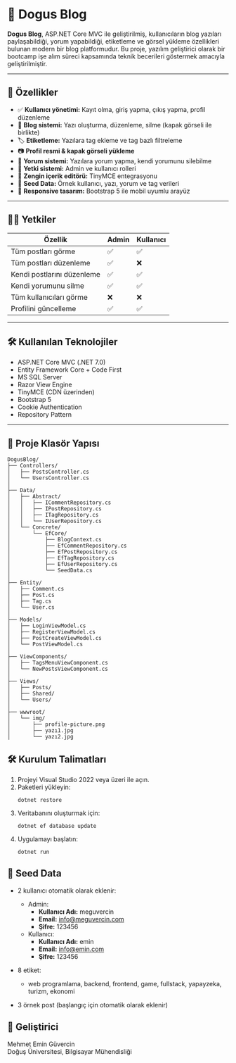 # 📝 Dogus Blog

**Dogus Blog**, ASP.NET Core MVC ile geliştirilmiş, kullanıcıların blog yazıları paylaşabildiği, yorum yapabildiği, etiketleme ve görsel yükleme özellikleri bulunan modern bir blog platformudur. Bu proje, yazılım geliştirici olarak bir bootcamp işe alım süreci kapsamında teknik becerileri göstermek amacıyla geliştirilmiştir.

---

## 🚀 Özellikler

- ✅ **Kullanıcı yönetimi:** Kayıt olma, giriş yapma, çıkış yapma, profil düzenleme
- 📝 **Blog sistemi:** Yazı oluşturma, düzenleme, silme (kapak görseli ile birlikte)
- 🏷️ **Etiketleme:** Yazılara tag ekleme ve tag bazlı filtreleme
- 📷 **Profil resmi & kapak görseli yükleme**
- 💬 **Yorum sistemi:** Yazılara yorum yapma, kendi yorumunu silebilme
- 🔐 **Yetki sistemi:** Admin ve kullanıcı rolleri
- 🧠 **Zengin içerik editörü:** TinyMCE entegrasyonu
- 🧪 **Seed Data:** Örnek kullanıcı, yazı, yorum ve tag verileri
- 📱 **Responsive tasarım:** Bootstrap 5 ile mobil uyumlu arayüz

---

## 🧑‍💻 Yetkiler

| Özellik | Admin | Kullanıcı |
|--------|--------|-----------|
| Tüm postları görme | ✅ | ✅ |
| Tüm postları düzenleme | ✅ | ❌ |
| Kendi postlarını düzenleme | ✅ | ✅ |
| Kendi yorumunu silme | ✅ | ✅ |
| Tüm kullanıcıları görme | ❌ | ❌ |
| Profilini güncelleme | ✅ | ✅ |

---

## 🛠️ Kullanılan Teknolojiler

- ASP.NET Core MVC (.NET 7.0)
- Entity Framework Core + Code First
- MS SQL Server
- Razor View Engine
- TinyMCE (CDN üzerinden)
- Bootstrap 5
- Cookie Authentication
- Repository Pattern

---
## 📁 Proje Klasör Yapısı

```
DogusBlog/
├── Controllers/
│   ├── PostsController.cs
│   └── UsersController.cs
│
├── Data/
│   ├── Abstract/
│   │   ├── ICommentRepository.cs
│   │   ├── IPostRepository.cs
│   │   ├── ITagRepository.cs
│   │   └── IUserRepository.cs
│   └── Concrete/
│       └── EfCore/
│           ├── BlogContext.cs
│           ├── EfCommentRepository.cs
│           ├── EfPostRepository.cs
│           ├── EfTagRepository.cs
│           ├── EfUserRepository.cs
│           └── SeedData.cs
│
├── Entity/
│   ├── Comment.cs
│   ├── Post.cs
│   ├── Tag.cs
│   └── User.cs
│
├── Models/
│   ├── LoginViewModel.cs
│   ├── RegisterViewModel.cs
│   ├── PostCreateViewModel.cs
│   └── PostViewModel.cs
│
├── ViewComponents/
│   ├── TagsMenuViewComponent.cs
│   └── NewPostsViewComponent.cs
│
├── Views/
│   ├── Posts/
│   ├── Shared/
│   └── Users/
│
├── wwwroot/
│   └── img/
│       ├── profile-picture.png
│       ├── yazı1.jpg
│       └── yazı2.jpg
```
## 🛠️ Kurulum Talimatları

1. Projeyi Visual Studio 2022 veya üzeri ile açın.
2. Paketleri yükleyin:
   ```
   dotnet restore
   ```
3. Veritabanını oluşturmak için:
   ```
   dotnet ef database update
   ```
4. Uygulamayı başlatın:
   ```
   dotnet run
   ```

## 🌱 Seed Data

- 2 kullanıcı otomatik olarak eklenir:
  - Admin:
    - **Kullanıcı Adı:** meguvercin
    - **Email:** info@meguvercin.com
    - **Şifre:** 123456
  - Kullanıcı:
    - **Kullanıcı Adı:** emin
    - **Email:** info@emin.com
    - **Şifre:** 123456

- 8 etiket:
  - web programlama, backend, frontend, game, fullstack, yapayzeka, turizm, ekonomi

- 3 örnek post (başlangıç için otomatik olarak eklenir)


## 👤 Geliştirici

Mehmet Emin Güvercin  
Doğuş Üniversitesi, Bilgisayar Mühendisliği
